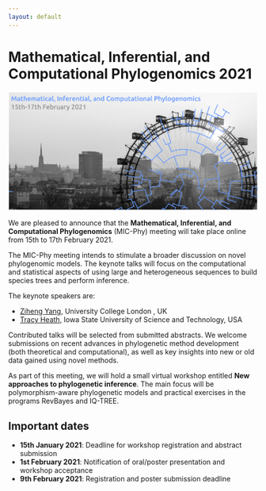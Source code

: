 ```yaml
---
layout: default
---
```

# Mathematical, Inferential, and Computational Phylogenomics 2021

![](/assets/img/banner.png)

We are pleased to announce that the **Mathematical, Inferential, and Computational Phylogenomics** (MIC-Phy) meeting will take place online from 15th to 17th February 2021.

The MIC-Phy meeting intends to stimulate a broader discussion on novel phylogenomic models. The keynote talks will focus on the computational and statistical aspects of using large and heterogeneous sequences to build species trees and perform inference.

The keynote speakers are:
* [Ziheng Yang](http://abacus.gene.ucl.ac.uk/ziheng/cv.html), University College London
, UK
* [Tracy Heath](https://www.eeob.iastate.edu/people/tracy-heath), Iowa State University of Science and Technology, USA


Contributed talks will be selected from submitted abstracts. We welcome submissions on recent advances in phylogenetic method development (both theoretical and computational), as well as key insights into new or old data gained using novel methods.

As part of this meeting, we will hold a small virtual workshop entitled **New approaches to phylogenetic inference**. The main focus will be polymorphism-aware phylogenetic models and practical exercises in the programs RevBayes and IQ-TREE.


## Important dates

* **15th January 2021**: Deadline for workshop registration and abstract submission
* **1st February 2021**: Notification of oral/poster presentation and workshop acceptance
* **9th February 2021**: Registration and poster submission deadline

